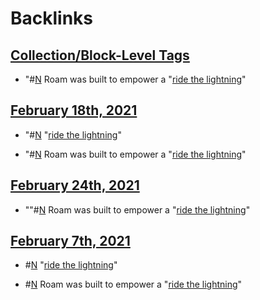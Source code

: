 
# Backlinks
## [Collection/Block-Level Tags](<Collection/Block-Level Tags.md>)
- "#[N](<N.md>) Roam was built to empower a "[ride the lightning](<ride the lightning.md>)"

## [February 18th, 2021](<February 18th, 2021.md>)
- "#[N](<N.md>) "[ride the lightning](<ride the lightning.md>)"

- "#[N](<N.md>) Roam was built to empower a "[ride the lightning](<ride the lightning.md>)"

## [February 24th, 2021](<February 24th, 2021.md>)
- ""#[N](<N.md>) Roam was built to empower a "[ride the lightning](<ride the lightning.md>)"

## [February 7th, 2021](<February 7th, 2021.md>)
- #[N](<N.md>) "[ride the lightning](<ride the lightning.md>)"

- #[N](<N.md>) Roam was built to empower a "[ride the lightning](<ride the lightning.md>)"


